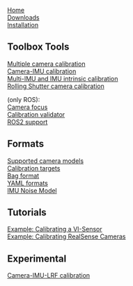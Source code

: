 [Home](home)<br>
[Downloads](downloads)<br>
[Installation](installation)<br>

Toolbox Tools
---
[Multiple camera calibration](multiple-camera-calibration)<br>
[Camera-IMU calibration](camera-imu-calibration)<br>
[Multi-IMU and IMU intrinsic calibration](Multi-IMU-and-IMU-intrinsic-calibration)<br>
[Rolling Shutter camera calibration](Rolling-Shutter-Camera-calibration)<be>

(only ROS):<br>
[Camera focus](camera-focus)<br>
[Calibration validator](calibration-validator)<br>
[ROS2 support](ROS2-Calibration-Using-Kalibr)<br>


Formats<br>
---
[Supported camera models](supported-models)<br>
[Calibration targets](calibration-targets)<br>
[Bag format](bag-format)<br>
[YAML formats](yaml-formats)<br>
[IMU Noise Model](IMU-Noise-Model)<br>

Tutorials<br>
---
[Example: Calibrating a VI-Sensor](calibrating-the-vi-sensor)<br>
[Example: Calibrating RealSense Cameras](Calibrating-Intel-RealSense-Cameras)<br>


Experimental
---
[Camera-IMU-LRF calibration](Camera-IMU-LRF-calibration)<br>